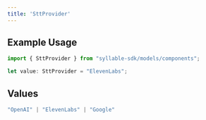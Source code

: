 ```yaml
---
title: 'SttProvider'
---
```


## Example Usage

```typescript
import { SttProvider } from "syllable-sdk/models/components";

let value: SttProvider = "ElevenLabs";
```

## Values

```typescript
"OpenAI" | "ElevenLabs" | "Google"
```